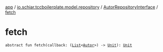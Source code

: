 [app](../../index.md) / [io.schiar.tccboilerplate.model.repository](../index.md) / [AutorRepositoryInterface](index.md) / [fetch](./fetch.md)

# fetch

`abstract fun fetch(callback: (`[`List`](https://kotlinlang.org/api/latest/jvm/stdlib/kotlin.collections/-list/index.html)`<`[`Autor`](../../io.schiar.tccboilerplate.model/-autor/index.md)`>) -> `[`Unit`](https://kotlinlang.org/api/latest/jvm/stdlib/kotlin/-unit/index.html)`): `[`Unit`](https://kotlinlang.org/api/latest/jvm/stdlib/kotlin/-unit/index.html)
